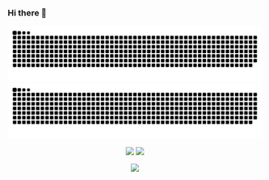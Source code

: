 ### Hi there 👋


![GitHub Snake Light](https://github.com/IMarkoMC/iMarkoMC/blob/output/github-contribution-grid-snake.svg#gh-light-mode-only)
![GitHub Snake dark](https://github.com/IMarkoMC/iMarkoMC/blob/output/github-contribution-grid-snake.svg#gh-dark-mode-only)

<p align='center'>
  <img width="48%" src="https://github-readme-stats.vercel.app/api?username=iMarkoMC&count_private=true&show_icons=true&theme=highcontrast" />
  <img width="48%" src="http://github-readme-streak-stats.herokuapp.com?user=iMarkoMC&theme=radical&date_format=M%20j%5B%2C%20Y%5D" />
</p>

<p align='center'>
  <img width="48%" src="https://github-readme-stats.vercel.app/api/top-langs/?username=iMarkoMC&theme=github_dark&layout=compact&border_color=4C8EDA&card_width=445&border_radius=12" />
</p>


